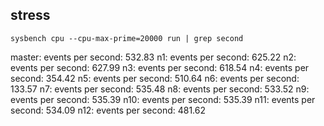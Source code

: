 ## stress

`sysbench cpu --cpu-max-prime=20000 run | grep second`

master: events per second:   532.83
n1:     events per second:   625.22
n2:     events per second:   627.99
n3:     events per second:   618.54
n4:     events per second:   354.42
n5:     events per second:   510.64
n6:     events per second:   133.57
n7:     events per second:   535.48
n8:     events per second:   533.52
n9:     events per second:   535.39
n10:     events per second:   535.39
n11:     events per second:   534.09
n12:     events per second:   481.62